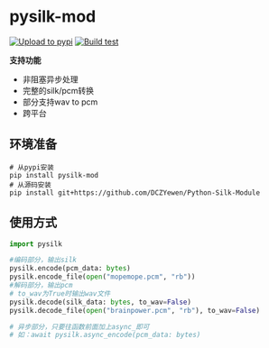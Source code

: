 # pysilk-mod

[![Upload to pypi](https://github.com/DCZYewen/Python-Silk-Module/actions/workflows/python-publish.yml/badge.svg)](https://github.com/DCZYewen/Python-Silk-Module/actions/workflows/python-publish.yml)
[![Build test](https://github.com/DCZYewen/Python-Silk-Module/actions/workflows/python-build-test.yml/badge.svg)](https://github.com/DCZYewen/Python-Silk-Module/actions/workflows/python-build-test.yml)

**支持功能**
 - 非阻塞异步处理
 - 完整的silk/pcm转换
 - 部分支持wav to pcm
 - 跨平台

## 环境准备
```shell
# 从pypi安装
pip install pysilk-mod
# 从源码安装
pip install git+https://github.com/DCZYewen/Python-Silk-Module
```

## 使用方式
```python
import pysilk

#编码部分，输出silk
pysilk.encode(pcm_data: bytes)
pysilk.encode_file(open("mopemope.pcm", "rb"))
#解码部分，输出pcm
# to_wav为True时输出wav文件
pysilk.decode(silk_data: bytes, to_wav=False)
pysilk.decode_file(open("brainpower.pcm", "rb"), to_wav=False)

# 异步部分，只要往函数前面加上async_即可
# 如：await pysilk.async_encode(pcm_data: bytes)
```
